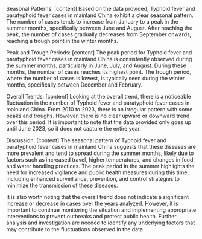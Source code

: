 Seasonal Patterns: [content]
Based on the data provided, Typhoid fever and paratyphoid fever cases in mainland China exhibit a clear seasonal pattern. The number of cases tends to increase from January to a peak in the summer months, specifically between June and August. After reaching the peak, the number of cases gradually decreases from September onwards, reaching a trough point in the winter months.

Peak and Trough Periods: [content]
The peak period for Typhoid fever and paratyphoid fever cases in mainland China is consistently observed during the summer months, particularly in June, July, and August. During these months, the number of cases reaches its highest point. The trough period, where the number of cases is lowest, is typically seen during the winter months, specifically between December and February.

Overall Trends: [content]
Looking at the overall trend, there is a noticeable fluctuation in the number of Typhoid fever and paratyphoid fever cases in mainland China. From 2010 to 2023, there is an irregular pattern with some peaks and troughs. However, there is no clear upward or downward trend over this period. It is important to note that the data provided only goes up until June 2023, so it does not capture the entire year.

Discussion: [content]
The seasonal pattern of Typhoid fever and paratyphoid fever cases in mainland China suggests that these diseases are more prevalent and tend to spread during the summer months, likely due to factors such as increased travel, higher temperatures, and changes in food and water handling practices. The peak period in the summer highlights the need for increased vigilance and public health measures during this time, including enhanced surveillance, prevention, and control strategies to minimize the transmission of these diseases.

It is also worth noting that the overall trend does not indicate a significant increase or decrease in cases over the years analyzed. However, it is important to continue monitoring the situation and implementing appropriate interventions to prevent outbreaks and protect public health. Further analysis and investigation are needed to identify any underlying factors that may contribute to the fluctuations observed in the data.